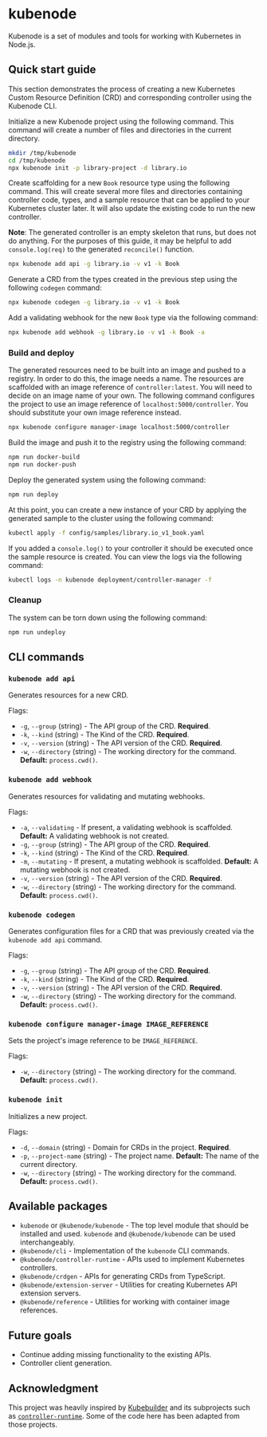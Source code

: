 # kubenode

Kubenode is a set of modules and tools for working with Kubernetes in Node.js.

## Quick start guide

This section demonstrates the process of creating a new Kubernetes Custom
Resource Definition (CRD) and corresponding controller using the Kubenode CLI.

Initialize a new Kubenode project using the following command. This command will
create a number of files and directories in the current directory.

```sh
mkdir /tmp/kubenode
cd /tmp/kubenode
npx kubenode init -p library-project -d library.io
```

Create scaffolding for a new `Book` resource type using the following command.
This will create several more files and directories containing controller code,
types, and a sample resource that can be applied to your Kubernetes cluster
later. It will also update the existing code to run the new controller.

**Note**: The generated controller is an empty skeleton that runs, but does not
do anything. For the purposes of this guide, it may be helpful to add
`console.log(req)` to the generated `reconcile()` function.

```sh
npx kubenode add api -g library.io -v v1 -k Book
```

Generate a CRD from the types created in the previous step using the following
`codegen` command:

```sh
npx kubenode codegen -g library.io -v v1 -k Book
```

Add a validating webhook for the new `Book` type via the following command:

```sh
npx kubenode add webhook -g library.io -v v1 -k Book -a
```

### Build and deploy

The generated resources need to be built into an image and pushed to a registry.
In order to do this, the image needs a name. The resources are scaffolded with
an image reference of `controller:latest`. You will need to decide on an image
name of your own. The following command configures the project to use an image
reference of `localhost:5000/controller`. You should substitute your own image
reference instead.

```sh
npx kubenode configure manager-image localhost:5000/controller
```

Build the image and push it to the registry using the following command:

```sh
npm run docker-build
npm run docker-push
```

Deploy the generated system using the following command:

```sh
npm run deploy
```

At this point, you can create a new instance of your CRD by applying the
generated sample to the cluster using the following command:

```sh
kubectl apply -f config/samples/library.io_v1_book.yaml
```

If you added a `console.log()` to your controller it should be executed once the
sample resource is created. You can view the logs via the following command:

```sh
kubectl logs -n kubenode deployment/controller-manager -f
```

### Cleanup

The system can be torn down using the following command:

```sh
npm run undeploy
```

## CLI commands

### `kubenode add api`

Generates resources for a new CRD.

Flags:

- `-g`, `--group` (string) - The API group of the CRD. **Required**.
- `-k`, `--kind` (string) - The Kind of the CRD. **Required**.
- `-v`, `--version` (string) - The API version of the CRD. **Required**.
- `-w`, `--directory` (string) - The working directory for the command.
  **Default:** `process.cwd()`.

### `kubenode add webhook`

Generates resources for validating and mutating webhooks.

Flags:

- `-a`, `--validating` - If present, a validating webhook is scaffolded.
  **Default:** A validating webhook is not created.
- `-g`, `--group` (string) - The API group of the CRD. **Required**.
- `-k`, `--kind` (string) - The Kind of the CRD. **Required**.
- `-m`, `--mutating` - If present, a mutating webhook is scaffolded.
  **Default:** A mutating webhook is not created.
- `-v`, `--version` (string) - The API version of the CRD. **Required**.
- `-w`, `--directory` (string) - The working directory for the command.
  **Default:** `process.cwd()`.

### `kubenode codegen`

Generates configuration files for a CRD that was previously created via the
`kubenode add api` command.

Flags:

- `-g`, `--group` (string) - The API group of the CRD. **Required**.
- `-k`, `--kind` (string) - The Kind of the CRD. **Required**.
- `-v`, `--version` (string) - The API version of the CRD. **Required**.
- `-w`, `--directory` (string) - The working directory for the command.
  **Default:** `process.cwd()`.

### `kubenode configure manager-image IMAGE_REFERENCE`

Sets the project's image reference to be `IMAGE_REFERENCE`.

Flags:

- `-w`, `--directory` (string) - The working directory for the command.
  **Default:** `process.cwd()`.

### `kubenode init`

Initializes a new project.

Flags:

- `-d`, `--domain` (string) - Domain for CRDs in the project. **Required**.
- `-p`, `--project-name` (string) - The project name. **Default:** The name of
  the current directory.
- `-w`, `--directory` (string) - The working directory for the command.
  **Default:** `process.cwd()`.

## Available packages

- `kubenode` or `@kubenode/kubenode` - The top level module that should be
installed and used. `kubenode` and `@kubenode/kubenode` can be used
interchangeably.
- `@kubenode/cli` - Implementation of the `kubenode` CLI commands.
- `@kubenode/controller-runtime` - APIs used to implement Kubernetes
controllers.
- `@kubenode/crdgen` - APIs for generating CRDs from TypeScript.
- `@kubenode/extension-server` - Utilities for creating Kubernetes API extension
servers.
- `@kubenode/reference` - Utilities for working with container image references.

## Future goals

- Continue adding missing functionality to the existing APIs.
- Controller client generation.

## Acknowledgment

This project was heavily inspired by [Kubebuilder](https://book.kubebuilder.io/)
and its subprojects such as [`controller-runtime`](https://github.com/kubernetes-sigs/controller-runtime). Some of the code here has been adapted from
those projects.
